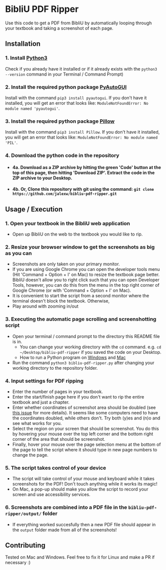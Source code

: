 # BibliU PDF Ripper

Use this code to get a PDF from BibliU by automatically looping through your textbook and taking a screenshot of each page.

## Installation
### 1. Install [Python3](https://www.python.org/downloads/) 
Check if you already have it installed or if it already exists with the `python3 --version` command in your Terminal / Command Prompt)

### 2. Install the required python package [PyAutoGUI](https://pyautogui.readthedocs.io/en/latest/)
Install with the command `pip3 install pyautogui`. If you don't have it installed, you will get an error that looks like: `ModuleNotFoundError: No module named 'pyautogui'`.

### 3. Install the required python package [Pillow](https://pillow.readthedocs.io/en/stable/)
Install with the command `pip3 install Pillow`. If you don't have it installed, you will get an error that looks like: `ModuleNotFoundError: No module named 'PIL'`.

### 4. Download the python code in the repository

 - #### 4a. Download as a ZIP archive by hitting the green 'Code' button at the top of this page, then hitting 'Download ZIP'. Extract the code in the ZIP archive to your Desktop.

 - #### 4b. Or, Clone this repository with git using the command: `git clone https://github.com/jalexw/bibliu-pdf-ripper.git`

## Usage / Execution
### 1. Open your textbook in the BibliU web application
- Open up BibliU on the web to the textbook you would like to rip. 

### 2. Resize your browser window to get the screenshots as big as you can
- Screenshots are only taken on your primary monitor.
- If you are using Google Chrome you can open the developer tools menu (Hit 'Command + Option + I' on Mac) to resize the textbook page better. BibliU doesn't allow you to right click such that you can open Developer Tools, however, you can do this from the menu in the top right corner of Google Chrome (or with 'Command + Option + I' on Mac).
- It is convenient to start the script from a second monitor where the terminal doesn't block the textbook. Otherwise, 
- Play around with zooming in/out

### 3. Executing the automatic page scrolling and screenshotting script
- Open your terminal / command prompt to the directory this README file is in.
  - You can change your working directory with the `cd` command. e.g. `cd ~/Desktop/bibliu-pdf-ripper` if you saved the code on your Desktop.
  - How to run a Python program on [Windows](https://youtu.be/pFYcAOsNyvs) and [Mac](https://youtu.be/M323OL6K5vs)
- Run the command `python3 bibliu-pdf-ripper.py` after changing your working directory to the repository folder.

### 4. Input settings for PDF ripping
- Enter the number of pages in your textbook.
- Enter the start/finish page here if you don't want to rip the entire textbook and just a chapter.
- Enter whether coordinates of screenshot area should be doubled (see [this issue](https://github.com/python-pillow/Pillow/issues/3293) for more details). It seems like some computers need to have the coordinates doubled, while others don't. Try both (y)es and (n)o and see what works for you.
- Select the region on your screen that should be screenshot. You do this by hovering your mouse over the top left corner and the bottom right corner of the area that should be screenshot.
- Finally, hover your mouse over the page selection menu at the bottom of the page to tell the script where it should type in new page numbers to change the page.

### 5. The script takes control of your device
- The script will take control of your mouse and keyboard while it takes screenshots for the PDF! Don't touch anything while it works its magic! 
- On Mac, a pop-up should make you allow the script to record your screen and use accessibility services.

### 6. Screenshots are combined into a PDF file in the `bibliu-pdf-ripper/output/` folder
- If everything worked succesfully then a new PDF file should appear in the `output` folder made from all of the screenshots!

## Contributing
Tested on Mac and Windows. Feel free to fix it for Linux and make a PR if necessary :)
